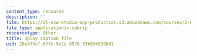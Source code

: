 ```yaml
---
content_type: resource
description: ''
file: https://ol-ocw-studio-app-production.s3.amazonaws.com/courses/2-003sc-engineering-dynamics-fall-2011/28e479cf077e5c2e957833b934592b31_mB_rrEN_Ltc.vtt
file_type: application/x-subrip
resourcetype: Other
title: 3play caption file
uid: 28e479cf-077e-5c2e-9578-33b934592b31
---
```


